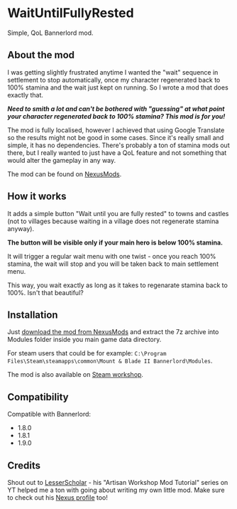 
# WaitUntilFullyRested

Simple, QoL Bannerlord mod.

## About the mod
I was getting slightly frustrated anytime I wanted the "wait" sequence in settlement to stop automatically, once my character regenerated back to 100% stamina and the wait just kept on running. So I wrote a mod that does exactly that.

***Need to smith a lot and can't be bothered with "guessing" at what point your character regenerated back to 100% stamina? This mod is for you!***

The mod is fully localised, however I achieved that using Google Translate so the results might not be good in some cases. Since it's really small and simple, it has no dependencies. There's probably a ton of stamina mods out there, but I really wanted to just have a QoL feature and not something that would alter the gameplay in any way.

The mod can be found on [NexusMods](https://www.nexusmods.com/mountandblade2bannerlord/mods/4515).

## How it works
It adds a simple button "Wait until you are fully rested" to towns and castles (not to villages because waiting in a village does not regenerate stamina anyway).

**The button will be visible only if your main hero is below 100% stamina.**

It will trigger a regular wait menu with one twist - once you reach 100% stamina, the wait will stop and you will be taken back to main settlement menu.

This way, you wait exactly as long as it takes to regenarate stamina back to 100%. Isn't that beautiful?

## Installation
Just [download the mod from NexusMods](https://www.nexusmods.com/mountandblade2bannerlord/mods/4515?tab=files) and extract the 7z archive into Modules folder inside you main game data directory.

For steam users that could be for example: `C:\Program Files\Steam\steamapps\common\Mount & Blade II Bannerlord\Modules`.

The mod is also available on [Steam workshop](https://steamcommunity.com/sharedfiles/filedetails/?id=2875235556).

## Compatibility
Compatible with Bannerlord:

- 1.8.0
- 1.8.1
- 1.9.0

## Credits
Shout out to [LesserScholar﻿](https://www.youtube.com/c/LesserScholar) - his "Artisan Workshop Mod Tutorial" series on YT helped me a ton with going about writing my own little mod.
Make sure to check out his [Nexus profile](https://www.nexusmods.com/mountandblade2bannerlord/users/138714188) too!
